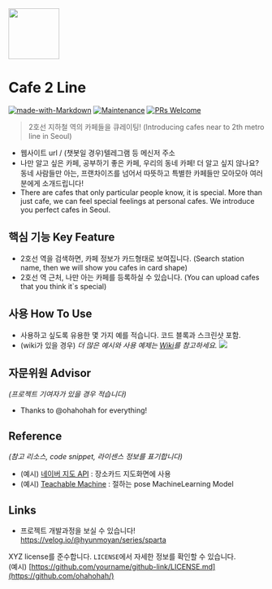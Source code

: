 <img src="https://user-images.githubusercontent.com/17819874/79853717-5db2f900-8403-11ea-99ba-ed0bb3cdb9ef.png" height="100"/>

# Cafe 2 Line
[![made-with-Markdown](https://img.shields.io/badge/Made%20with-Markdown-1f425f.svg)](http://commonmark.org)
[![Maintenance](https://img.shields.io/badge/Maintained%3F-yes-green.svg)](https://github.com/ohahohah/readme-template/graphs/commit-activity) 
[![PRs Welcome](https://img.shields.io/badge/PRs-welcome-brightgreen.svg?style=flat-square)](http://makeapullrequest.com)



> 2호선 지하철 역의 카페들을 큐레이팅! (Introducing cafes near to 2th metro line in Seoul)
- 웹사이트 url / (챗봇일 경우)텔레그램 등 메신저 주소
- 나만 알고 싶은 카페, 공부하기 좋은 카페, 우리의 동네 카페! 더 알고 싶지 않나요? 동네 사람들만 아는, 프랜차이즈를 넘어서 따뜻하고 특별한 카페들만 모아모아 여러분에게 소개드립니다!
- There are cafes that only particular people know, it is special. More than just cafe, we can feel special feelings at personal cafes. We introduce you perfect cafes in Seoul. 

## 핵심 기능  Key Feature
- 2호선 역을 검색하면, 카페 정보가 카드형태로 보여집니다. (Search station name, then we will show you cafes in card shape)
- 2호선 역 근처, 나만 아는 카페를 등록하실 수 있습니다. (You can upload cafes that you think it`s special)

## 사용 How To Use
- 사용하고 싶도록 유용한 몇 가지 예를 적습니다. 코드 블록과 스크린샷 포함.
- (wiki가 있을 경우) _더 많은 예시와 사용 예제는 [Wiki](wiki)를 참고하세요._
![](header.png)

## 자문위원 Advisor
*(프로젝트 기여자가 있을 경우 적습니다)*
- Thanks to @ohahohah for everything!

## Reference
*(참고 리소스,  code snippet, 라이센스 정보를 표기합니다)*
- (예시) [네이버 지도 API](링크url) : 장소카드 지도화면에 사용
- (예시) [Teachable Machine](https://teachablemachine.withgoogle.com/) : 절하는 pose MachineLearning Model 

## Links
- 프로젝트 개발과정을 보실 수 있습니다! https://velog.io/@hyunmoyan/series/sparta



XYZ license를 준수합니다. ``LICENSE``에서 자세한 정보를 확인할 수 있습니다.  
(예시) [https://github.com/yourname/github-link/LICENSE.md](https://github.com/ohahohah/)
